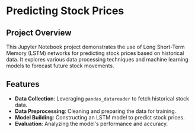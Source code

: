 # Predicting Stock Prices

## Project Overview
This Jupyter Notebook project demonstrates the use of Long Short-Term Memory (LSTM) networks for predicting stock prices based on historical data. It explores various data processing techniques and machine learning models to forecast future stock movements.

## Features
- **Data Collection**: Leveraging `pandas_datareader` to fetch historical stock data.
- **Data Preprocessing**: Cleaning and preparing the data for training.
- **Model Building**: Constructing an LSTM model to predict stock prices.
- **Evaluation**: Analyzing the model's performance and accuracy.
